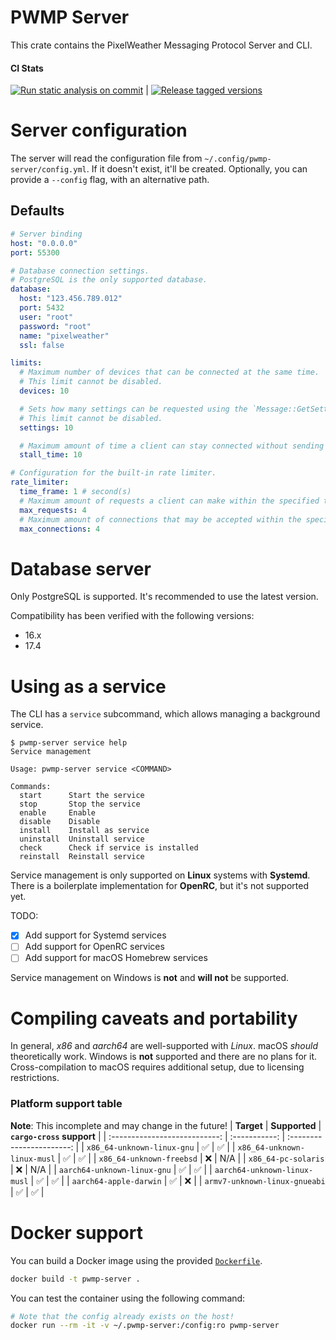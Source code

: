 # PWMP Server
This crate contains the PixelWeather Messaging Protocol Server and CLI.

#### CI Stats
[![Run static analysis on commit](https://github.com/PixelWeatherProject/pwmp-server/actions/workflows/verify_commits.yml/badge.svg)](https://github.com/PixelWeatherProject/pwmp-server/actions/workflows/verify_commits.yml) | [![Release tagged versions](https://github.com/PixelWeatherProject/pwmp-server/actions/workflows/release.yml/badge.svg)](https://github.com/PixelWeatherProject/pwmp-server/actions/workflows/release.yml)

# Server configuration
The server will read the configuration file from `~/.config/pwmp-server/config.yml`. If it doesn't exist, it'll be created. Optionally, you can provide a `--config` flag, with an alternative path.

## Defaults
```yml
# Server binding
host: "0.0.0.0"
port: 55300

# Database connection settings.
# PostgreSQL is the only supported database.
database:
  host: "123.456.789.012"
  port: 5432
  user: "root"
  password: "root"
  name: "pixelweather"
  ssl: false

limits:
  # Maximum number of devices that can be connected at the same time.
  # This limit cannot be disabled.
  devices: 10

  # Sets how many settings can be requested using the `Message::GetSettings`  message.
  # This limit cannot be disabled.
  settings: 10

  # Maximum amount of time a client can stay connected without sending any requests. If the client stays connected for longer than this time, without communicating, it will be kicked.
  stall_time: 10

# Configuration for the built-in rate limiter.
rate_limiter:
  time_frame: 1 # second(s)
  # Maximum amount of requests a client can make within the specified time frame above.
  max_requests: 4
  # Maximum amount of connections that may be accepted within the specified time frame above.
  max_connections: 4
```

# Database server
Only PostgreSQL is supported. It's recommended to use the latest version.

Compatibility has been verified with the following versions:
- 16.x
- 17.4

# Using as a service
The CLI has a `service` subcommand, which allows managing a background service.

```
$ pwmp-server service help
Service management

Usage: pwmp-server service <COMMAND>

Commands:
  start      Start the service
  stop       Stop the service
  enable     Enable
  disable    Disable
  install    Install as service
  uninstall  Uninstall service
  check      Check if service is installed
  reinstall  Reinstall service
```

Service management is only supported on **Linux** systems with **Systemd**. There is a boilerplate implementation for **OpenRC**, but it's not supported yet.

TODO:
- [x] Add support for Systemd services
- [ ] Add support for OpenRC services
- [ ] Add support for macOS Homebrew services

Service management on Windows is **not** and **will not** be supported.

# Compiling caveats and portability
In general, *x86* and *aarch64* are well-supported with *Linux*. macOS *should* theoretically work. Windows is **not** supported and there are no plans for it.
Cross-compilation to macOS requires additional setup, due to licensing restrictions.

### Platform support table
**Note**: This incomplete and may change in the future!
|          **Target**           | **Supported** | **`cargo-cross` support** |
| :---------------------------: | :-----------: | :-----------------------: |
|  `x86_64-unknown-linux-gnu`   |       ✅       |             ✅             |
|  `x86_64-unknown-linux-musl`  |       ✅       |             ✅             |
|   `x86_64-unknown-freebsd`    |       ❌       |            N/A            |
|      `x86_64-pc-solaris`      |       ❌       |            N/A            |
|  `aarch64-unknown-linux-gnu`  |       ✅       |             ✅             |
| `aarch64-unknown-linux-musl`  |       ✅       |             ✅             |
|    `aarch64-apple-darwin`     |       ✅       |             ❌             |
| `armv7-unknown-linux-gnueabi` |       ✅       |             ✅             |

# Docker support
You can build a Docker image using the provided [`Dockerfile`](./Dockerfile).

```sh
docker build -t pwmp-server .
```

You can test the container using the following command:
```sh
# Note that the config already exists on the host!
docker run --rm -it -v ~/.pwmp-server:/config:ro pwmp-server
```